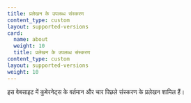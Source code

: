 ```yaml
---
title: प्रलेखन के उपलब्ध संस्करण
content_type: custom
layout: supported-versions
card:
  name: about
  weight: 10
  title: प्रलेखन के उपलब्ध संस्करण
content_type: custom
layout: supported-versions
weight: 10
---
```


इस वेबसाइट में कुबेरनेट्स के वर्तमान और चार पिछले संस्करण के प्रलेखन शामिल हैं।
